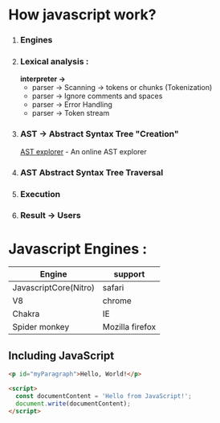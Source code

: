 # How javascript work?
1. ### Engines
2. ### Lexical analysis :
   **interpreter ->**
   - parser -> Scanning  -> tokens or chunks  (Tokenization)
   - parser ->   Ignore comments and spaces
   - parser ->   Error Handling
   - parser ->   Token stream
3. ### AST -> Abstract Syntax Tree "Creation"
   [AST explorer](https://astexplorer.net/) - An online AST explorer
4. ### AST Abstract Syntax Tree Traversal
5. ### Execution
6. ### Result -> Users
   
# Javascript Engines :
| Engine | support |
| ----------- | ----------- |
| JavascriptCore(Nitro) | safari |
| V8  | chrome |
| Chakra | IE |
| Spider monkey | Mozilla firefox |



## Including JavaScript

```html
<p id="myParagraph">Hello, World!</p>

<script>
  const documentContent = 'Hello from JavaScript!';
  document.write(documentContent);
</script>

